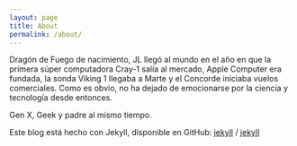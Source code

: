```yaml
---
layout: page
title: About
permalink: /about/
---
```


Dragón de Fuego de nacimiento, JL llegó al mundo en el año en que la primera súper computadora Cray-1 salía al mercado, Apple Computer era fundada, la sonda Viking 1 llegaba a Marte y el Concorde iniciaba vuelos comerciales. Como es obvio, no ha dejado de emocionarse por la ciencia y tecnología desde entonces.

Gen X, Geek y padre al mismo tiempo.

Este blog está hecho con Jekyll, disponible en GitHub:
[jekyll][jekyll-organization] /
[jekyll](https://github.com/jekyll/jekyll)


[jekyll-organization]: https://github.com/jekyll
